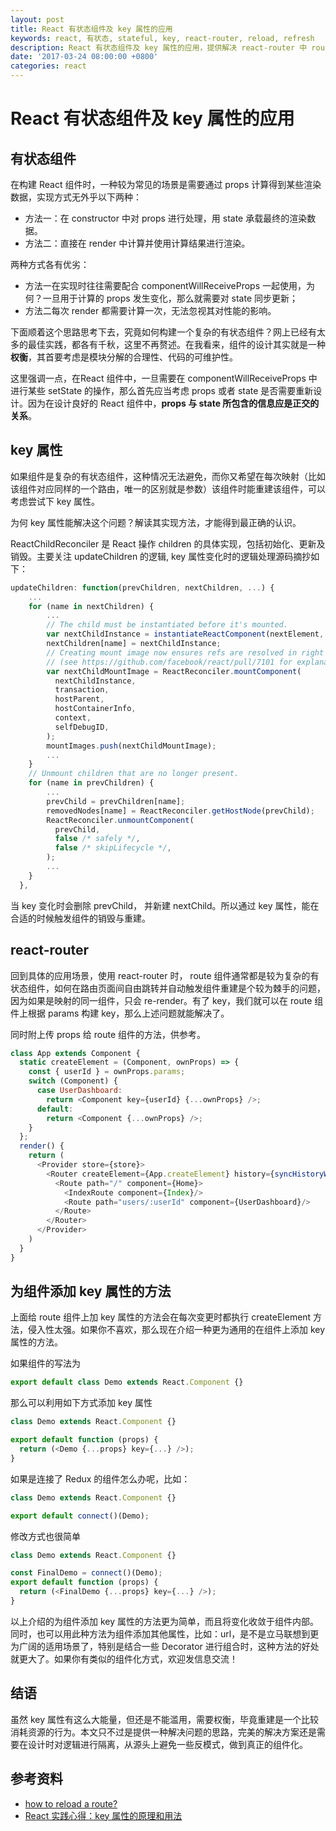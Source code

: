 ```yaml
---
layout: post
title: React 有状态组件及 key 属性的应用
keywords: react, 有状态, stateful, key, react-router, reload, refresh
description: React 有状态组件及 key 属性的应用，提供解决 react-router 中 route 组件刷新问题的新思路
date: '2017-03-24 08:00:00 +0800'
categories: react
---
```


# React 有状态组件及 key 属性的应用

## 有状态组件

在构建 React 组件时，一种较为常见的场景是需要通过 props 计算得到某些渲染数据，实现方式无外乎以下两种：

- 方法一：在 constructor 中对 props 进行处理，用 state 承载最终的渲染数据。
- 方法二：直接在 render 中计算并使用计算结果进行渲染。

两种方式各有优劣：

- 方法一在实现时往往需要配合 componentWillReceiveProps 一起使用，为何？一旦用于计算的 props 发生变化，那么就需要对 state 同步更新；
- 方法二每次 render 都需要计算一次，无法忽视其对性能的影响。

下面顺着这个思路思考下去，究竟如何构建一个复杂的有状态组件？网上已经有太多的最佳实践，都各有千秋，这里不再赘述。在我看来，组件的设计其实就是一种 **权衡**，其首要考虑是模块分解的合理性、代码的可维护性。

这里强调一点，在React 组件中，一旦需要在 componentWillReceiveProps 中进行某些 setState 的操作，那么首先应当考虑 props 或者 state 是否需要重新设计。因为在设计良好的 React 组件中，**props 与 state 所包含的信息应是正交的关系**。

## key 属性

如果组件是复杂的有状态组件，这种情况无法避免，而你又希望在每次映射（比如该组件对应同样的一个路由，唯一的区别就是参数）该组件时能重建该组件，可以考虑尝试下 key 属性。

为何 key 属性能解决这个问题？解读其实现方法，才能得到最正确的认识。

ReactChildReconciler 是 React 操作 children 的具体实现，包括初始化、更新及销毁。主要关注 updateChildren 的逻辑, key 属性变化时的逻辑处理源码摘抄如下：

```javascript
updateChildren: function(prevChildren, nextChildren, ...) {
    ...
    for (name in nextChildren) {
        ...
        // The child must be instantiated before it's mounted.
        var nextChildInstance = instantiateReactComponent(nextElement, true);
        nextChildren[name] = nextChildInstance;
        // Creating mount image now ensures refs are resolved in right order
        // (see https://github.com/facebook/react/pull/7101 for explanation).
        var nextChildMountImage = ReactReconciler.mountComponent(
          nextChildInstance,
          transaction,
          hostParent,
          hostContainerInfo,
          context,
          selfDebugID,
        );
        mountImages.push(nextChildMountImage);
        ...
    }
    // Unmount children that are no longer present.
    for (name in prevChildren) {
        ...
        prevChild = prevChildren[name];
        removedNodes[name] = ReactReconciler.getHostNode(prevChild);
        ReactReconciler.unmountComponent(
          prevChild,
          false /* safely */,
          false /* skipLifecycle */,
        );
        ...
    }
  },
```

当 key 变化时会删除 prevChild， 并新建 nextChild。所以通过 key 属性，能在合适的时候触发组件的销毁与重建。


## react-router

回到具体的应用场景，使用 react-router 时， route 组件通常都是较为复杂的有状态组件，如何在路由页面间自由跳转并自动触发组件重建是个较为棘手的问题，因为如果是映射的同一组件，只会 re-render。有了 key，我们就可以在 route 组件上根据 params 构建 key，那么上述问题就能解决了。

同时附上传 props 给 route 组件的方法，供参考。

```javascript
class App extends Component {
  static createElement = (Component, ownProps) => {
    const { userId } = ownProps.params;
    switch (Component) {
      case UserDashboard:
        return <Component key={userId} {...ownProps} />;
      default:
        return <Component {...ownProps} />;
    }
  };
  render() {
    return (
      <Provider store={store}>
        <Router createElement={App.createElement} history={syncHistoryWithStore(hashHistory, store)}>
          <Route path="/" component={Home}>
            <IndexRoute component={Index}/>
            <Route path="users/:userId" component={UserDashboard}/>
          </Route>
        </Router>
      </Provider>
    )
  }
}
```

## 为组件添加 key 属性的方法

上面给 route 组件上加 key 属性的方法会在每次变更时都执行 createElement 方法，侵入性太强。如果你不喜欢，那么现在介绍一种更为通用的在组件上添加 key 属性的方法。

如果组件的写法为

```javascript
export default class Demo extends React.Component {}
```

那么可以利用如下方式添加 key 属性

```javascript
class Demo extends React.Component {}

export default function (props) {
  return (<Demo {...props} key={...} />);
}
```

如果是连接了 Redux 的组件怎么办呢，比如：

```javascript
class Demo extends React.Component {}

export default connect()(Demo);
```

修改方式也很简单

```javascript
class Demo extends React.Component {}

const FinalDemo = connect()(Demo);
export default function (props) {
  return (<FinalDemo {...props} key={...} />);
}
```

以上介绍的为组件添加 key 属性的方法更为简单，而且将变化收敛于组件内部。同时，也可以用此种方法为组件添加其他属性，比如：url，是不是立马联想到更为广阔的适用场景了，特别是结合一些 Decorator 进行组合时，这种方法的好处就更大了。如果你有类似的组件化方式，欢迎发信息交流！


## 结语

虽然 key 属性有这么大能量，但还是不能滥用，需要权衡，毕竟重建是一个比较消耗资源的行为。本文只不过是提供一种解决问题的思路，完美的解决方案还是需要在设计时对逻辑进行隔离，从源头上避免一些反模式，做到真正的组件化。


## 参考资料

- [how to reload a route?](https://github.com/ReactTraining/react-router/issues/1982)
- [React 实践心得：key 属性的原理和用法](http://taobaofed.org/blog/2016/08/24/react-key/)
